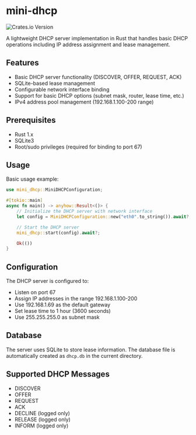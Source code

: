 # mini-dhcp
![Crates.io Version](https://img.shields.io/crates/v/mini-dhcp)

A lightweight DHCP server implementation in Rust that handles basic DHCP operations including IP address assignment and lease management.

## Features

- Basic DHCP server functionality (DISCOVER, OFFER, REQUEST, ACK)
- SQLite-based lease management
- Configurable network interface binding
- Support for basic DHCP options (subnet mask, router, lease time, etc.)
- IPv4 address pool management (192.168.1.100-200 range)

## Prerequisites

- Rust 1.x
- SQLite3
- Root/sudo privileges (required for binding to port 67)

## Usage

Basic usage example:

```rust
use mini_dhcp::MiniDHCPConfiguration;

#[tokio::main]
async fn main() -> anyhow::Result<()> {
    // Initialize the DHCP server with network interface
    let config = MiniDHCPConfiguration::new("eth0".to_string()).await?;

    // Start the DHCP server
    mini_dhcp::start(config).await?;

    Ok(())
}
```

## Configuration

The DHCP server is configured to:

- Listen on port 67
- Assign IP addresses in the range 192.168.1.100-200
- Use 192.168.1.69 as the default gateway
- Set lease time to 1 hour (3600 seconds)
- Use 255.255.255.0 as subnet mask

## Database

The server uses SQLite to store lease information. The database file is automatically created as `dhcp.db` in the current directory.

## Supported DHCP Messages

- DISCOVER
- OFFER
- REQUEST
- ACK
- DECLINE (logged only)
- RELEASE (logged only)
- INFORM (logged only)
